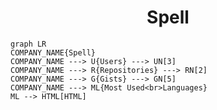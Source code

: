 <h1 align="center">Spell</h1>

```mermaid
graph LR
COMPANY_NAME{Spell}
COMPANY_NAME ---> U{Users} ---> UN[3]
COMPANY_NAME ---> R{Repositories} ---> RN[2]
COMPANY_NAME ---> G{Gists} ---> GN[5]
COMPANY_NAME ---> ML{Most Used<br>Languages}
ML --> HTML[HTML]
```

